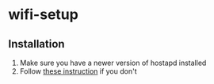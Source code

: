 # wifi-setup

## Installation

1. Make sure you have a newer version of hostapd installed
  1. Follow [these instruction](https://communities.intel.com/thread/60081?start=0&tstart=0) if you don't
